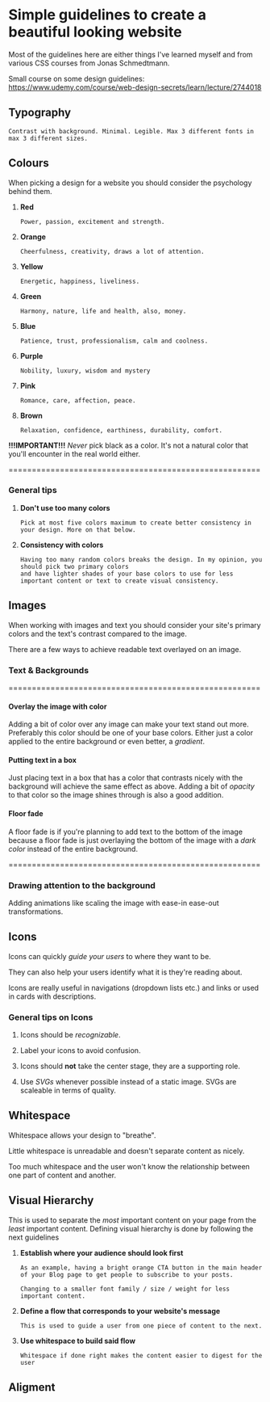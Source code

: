 # Simple guidelines to create a beautiful looking website

Most of the guidelines here are either things I've learned myself and from various CSS courses from Jonas Schmedtmann.

Small course on some design guidelines: https://www.udemy.com/course/web-design-secrets/learn/lecture/2744018

## Typography

    Contrast with background. Minimal. Legible. Max 3 different fonts in max 3 different sizes.

## Colours

When picking a design for a website you should consider the psychology behind them.

1.  **Red**

        Power, passion, excitement and strength.

2.  **Orange**

        Cheerfulness, creativity, draws a lot of attention.

3.  **Yellow**

        Energetic, happiness, liveliness.

4.  **Green**

        Harmony, nature, life and health, also, money.

5.  **Blue**

        Patience, trust, professionalism, calm and coolness.

6.  **Purple**

        Nobility, luxury, wisdom and mystery

7.  **Pink**

        Romance, care, affection, peace.

8.  **Brown**

        Relaxation, confidence, earthiness, durability, comfort.

**!!!IMPORTANT!!!** _Never_ pick black as a color. It's not a natural color that you'll encounter in the real world either.

======================================================

### General tips

1.  **Don't use too many colors**

        Pick at most five colors maximum to create better consistency in your design. More on that below.

2.  **Consistency with colors**

        Having too many random colors breaks the design. In my opinion, you should pick two primary colors
        and have lighter shades of your base colors to use for less important content or text to create visual consistency.

## Images

When working with images and text you should consider your site's primary colors and
the text's contrast compared to the image.

There are a few ways to achieve readable text overlayed on an image.

### Text & Backgrounds

======================================================

#### Overlay the image with color

Adding a bit of color over any image can make your text stand out more. Preferably this color should be one of your base colors.
Either just a color applied to the entire background or even better, a _gradient_.

#### Putting text in a box

Just placing text in a box that has a color that contrasts nicely with the background will achieve the same effect as above.
Adding a bit of _opacity_ to that color so the image shines through is also a good addition.

#### Floor fade

A floor fade is if you're planning to add text to the bottom of the image because a floor fade is just overlaying the bottom of the image with a
_dark color_ instead of the entire background.

======================================================

### Drawing attention to the background

Adding animations like scaling the image with ease-in ease-out transformations.

## Icons

Icons can quickly _guide your users_ to where they want to be.

They can also help your users identify what it is they're reading about.

Icons are really useful in navigations (dropdown lists etc.) and links or used in cards with descriptions.

### General tips on Icons

1. Icons should be _recognizable_.

2. Label your icons to avoid confusion.

3. Icons should **not** take the center stage, they are a supporting role.

4. Use _SVGs_ whenever possible instead of a static image. SVGs are scaleable in terms of quality.

## Whitespace

Whitespace allows your design to "breathe".

Little whitespace is unreadable and doesn't separate content as nicely.

Too much whitespace and the user won't know the relationship between one part of content and another.

## Visual Hierarchy

This is used to separate the _most_ important content on your page from the _least_ important content. Defining visual hierarchy is done by following the next guidelines

1.  **Establish where your audience should look first**

        As an example, having a bright orange CTA button in the main header of your Blog page to get people to subscribe to your posts.

        Changing to a smaller font family / size / weight for less important content.

2.  **Define a flow that corresponds to your website's message**

        This is used to guide a user from one piece of content to the next.

3.  **Use whitespace to build said flow**

        Whitespace if done right makes the content easier to digest for the user

## Aligment
